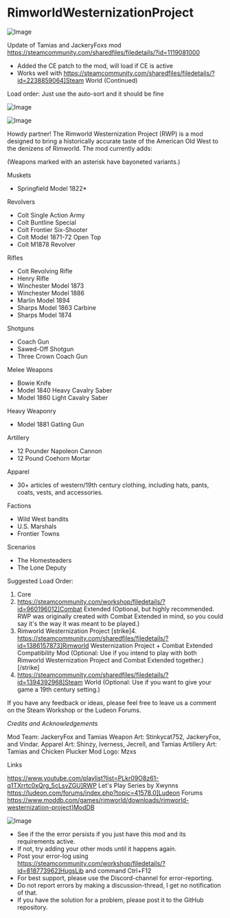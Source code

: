 # RimworldWesternizationProject

![Image](https://i.imgur.com/buuPQel.png)

Update of Tamias and JackeryFoxs mod
https://steamcommunity.com/sharedfiles/filedetails/?id=1119081000

- Added the CE patch to the mod, will load if CE is active
- Works well with https://steamcommunity.com/sharedfiles/filedetails/?id=2238859064]Steam World (Continued)

Load order: Just use the auto-sort and it should be fine

![Image](https://i.imgur.com/pufA0kM.png)

	
![Image](https://i.imgur.com/Z4GOv8H.png)


Howdy partner! The Rimworld Westernization Project (RWP) is a mod designed to bring a historically accurate taste of the American Old West to the denizens of Rimworld. The mod currently adds:

(Weapons marked with an asterisk have bayoneted variants.)

Muskets
- Springfield Model 1822*

Revolvers
- Colt Single Action Army
- Colt Buntline Special
- Colt Frontier Six-Shooter
- Colt Model 1871-72 Open Top
- Colt M1878 Revolver

Rifles
- Colt Revolving Rifle
- Henry Rifle
- Winchester Model 1873
- Winchester Model 1886
- Marlin Model 1894
- Sharps Model 1863 Carbine
- Sharps Model 1874

Shotguns
- Coach Gun
- Sawed-Off Shotgun
- Three Crown Coach Gun

Melee Weapons
- Bowie Knife
- Model 1840 Heavy Cavalry Saber
- Model 1860 Light Cavalry Saber

Heavy Weaponry
- Model 1881 Gatling Gun

Artillery
- 12 Pounder Napoleon Cannon
- 12 Pound Coehorn Mortar

Apparel
- 30+ articles of western/19th century clothing, including hats, pants, coats, vests, and accessories.

Factions
- Wild West bandits
- U.S. Marshals
- Frontier Towns

Scenarios
- The Homesteaders
- The Lone Deputy

Suggested Load Order:

1. Core
2. https://steamcommunity.com/workshop/filedetails/?id=960196012]Combat Extended (Optional, but highly recommended. RWP was originally created with Combat Extended in mind, so you could say it&apos;s the way it was meant to be played.)
3. Rimworld Westernization Project
[strike]4. https://steamcommunity.com/sharedfiles/filedetails/?id=1386157873]Rimworld Westernization Project + Combat Extended Compatibility Mod (Optional: Use if you intend to play with both Rimworld Westernization Project and Combat Extended together.)[/strike]
5. https://steamcommunity.com/sharedfiles/filedetails/?id=1394392968]Steam World (Optional: Use if you want to give your game a 19th century setting.)

If you have any feedback or ideas, please feel free to leave us a comment on the Steam Workshop or the Ludeon Forums.

*Credits and Acknowledgements*

Mod Team: JackeryFox and Tamias
Weapon Art: Stinkycat752, JackeryFox, and Vindar.
Apparel Art: Shinzy, Iverness, Jecrell, and Tamias
Artillery Art: Tamias and Chicken Plucker
Mod Logo: Mzxs 

Links

https://www.youtube.com/playlist?list=PLkr09O8z61-q1TXrrtc0xQrg_5cLsvZGU]RWP Let&apos;s Play Series by Xwynns
https://ludeon.com/forums/index.php?topic=41578.0]Ludeon Forums
https://www.moddb.com/games/rimworld/downloads/rimworld-westernization-project]ModDB


![Image](https://i.imgur.com/PwoNOj4.png)



-  See if the the error persists if you just have this mod and its requirements active.
-  If not, try adding your other mods until it happens again.
-  Post your error-log using https://steamcommunity.com/workshop/filedetails/?id=818773962]HugsLib and command Ctrl+F12
-  For best support, please use the Discord-channel for error-reporting.
-  Do not report errors by making a discussion-thread, I get no notification of that.
-  If you have the solution for a problem, please post it to the GitHub repository.




